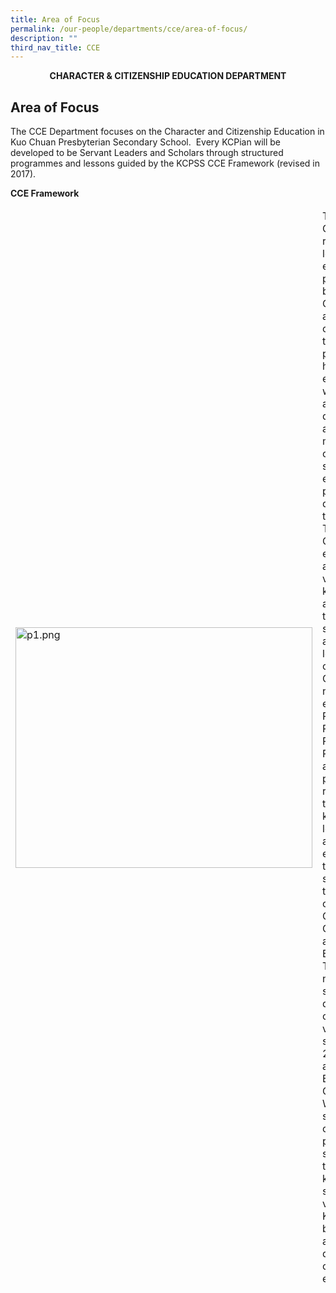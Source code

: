 ```yaml
---
title: Area of Focus
permalink: /our-people/departments/cce/area-of-focus/
description: ""
third_nav_title: CCE
---
```

**<center>CHARACTER & CITIZENSHIP EDUCATION DEPARTMENT</center>**

## Area of Focus


The CCE Department focuses on the Character and Citizenship Education in Kuo Chuan Presbyterian Secondary School.  Every KCPian will be developed to be Servant Leaders and Scholars through structured programmes and lessons guided by the KCPSS CCE Framework (revised in 2017).

**CCE Framework**

<table>
<thead>
  <tr>
    <td><img src="https://kuochuanpresbyteriansec.moe.edu.sg/qql/slot/u177/Departments/Character%20and%20Citizenship%20Education/CCE/p1.png" alt="p1.png" width="475" height="385"></td>
    <td>The Total Curriculum refers to all learning experiences planned in both the Curriculum and Co-curriculum, for the purpose of providing a holistic education which nurtures a balanced development across the moral, cognitive, social-emotional and physical domains. At the core, the Total Curriculum ensures that all basic values, knowledge and skills are taught to students to achieve the 8 learning outcomes of CCE. At the next level, the enablers of People, Process, Pedagogy, Programme and Partners play a critical role of translating the knowledge learnt into applied experiences thereby strengthening the school’s culture of Care, Collaboration and Excellence. This culture nurtures the student’s development of the desired values and skills such as 21st Century and Social and Emotional Competencies. With a strengthened culture in place, supported by the knowledge, skills and values, KCPians will be poised to achieve the desired outcomes of education.</td>
  </tr>
</thead>
</table>